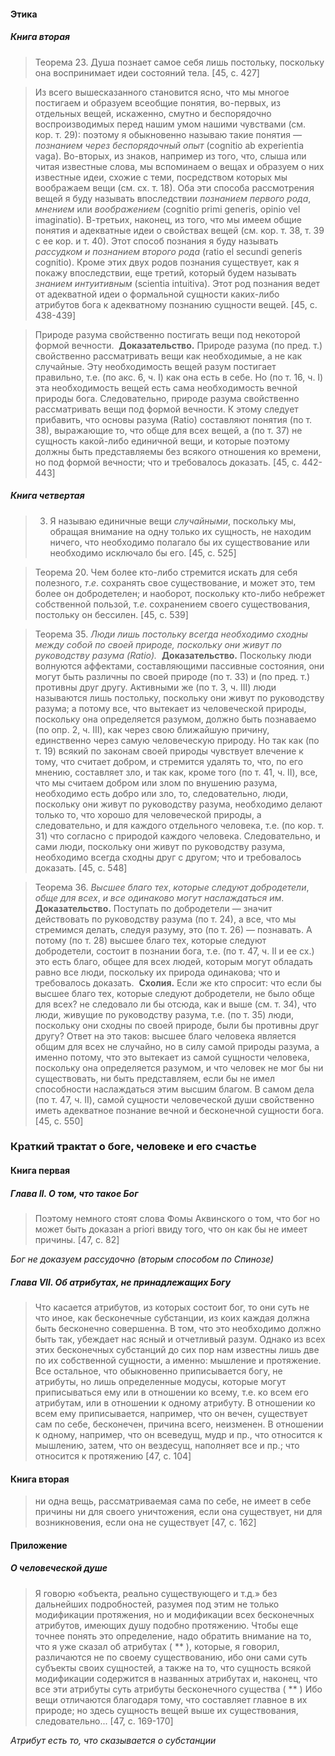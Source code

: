 #### Этика 
##### Книга вторая
> Теорема 23. Душа познает самое себя лишь постольку, поскольку она воспринимает идеи состояний тела. [45, c. 427]

>Из всего вышесказанного становится ясно, что мы многое постигаем и образуем всеобщие понятия, во-первых, из отдельных вещей, искаженно, смутно и беспорядочно воспроизводимых перед нашим умом нашими чувствами (см. кор. т. 29): поэтому я обыкновенно называю такие понятия — _познанием через беспорядочный опыт_ (cognitio ab experientia vaga). Во-вторых, из знаков, например из того, что, слыша или читая известные слова, мы вспоминаем о вещах и образуем о них известные идеи, схожие с теми, посредством которых мы воображаем вещи (см. сх. т. 18). Оба эти способа рассмотрения вещей я буду называть впоследствии _познанием первого рода_, _мнением_ или _воображением_ (cognitio primi generis, opinio vel imaginatio). В-третьих, наконец, из того, что мы имеем общие понятия и адекватные идеи о свойствах вещей (см. кор. т. 38, т. 39 с ее кор. и т. 40). Этот способ познания я буду называть _рассудком и познанием второго рода_ (ratio el secundi generis cognitio). Кроме этих двух родов познания существует, как я покажу впоследствии, еще третий, который будем называть _знанием интуитивным_ (scientia intuitiva). Этот род познания ведет от адекватной идеи о формальной сущности каких-либо атрибутов бога к адекватному познанию сущности вещей. [45, c. 438-439]

>Природе разума свойственно постигать вещи под некоторой формой вечности.  **Доказательство.** Природе разума (по пред. т.) свойственно рассматривать вещи как необходимые, а не как случайные. Эту необходимость вещей разум постигает правильно, т.е. (по акс. 6, ч. I) как она есть в себе. Но (по т. 16, ч. I) эта необходимость вещей есть сама необходимость вечной природы бога. Следовательно, природе разума свойственно рассматривать вещи под формой вечности. К этому следует прибавить, что основы разума (Ratio) составляют понятия (по т. 38), выражающие то, что обще для всех вещей, а (по т. 37) не сущность какой-либо единичной вещи, и которые поэтому должны быть представляемы без всякого отношения ко времени, но под формой вечности; что и требовалось доказать. [45, c. 442-443]
##### Книга четвертая 
> 3. Я называю единичные вещи _случайными_, поскольку мы, обращая внимание на одну только их сущность, не находим ничего, что необходимо полагало бы их существование или необходимо исключало бы его. [45, c. 525]

>Теорема 20. Чем более кто-либо стремится искать для себя полезного, _т_._е_. сохранять свое существование, и может это, тем более он добродетелен; и наоборот, поскольку кто-либо небрежет собственной пользой, т._е_. сохранением своего существования, постольку он бессилен. [45, c. 539]

>Теорема 35. *Люди лишь постольку всегда необходимо сходны между собой по своей природе, поскольку они живут по руководству разума (Ratio).* 
>**Доказательство.** Поскольку люди волнуются аффектами, составляющими пассивные состояния, они могут быть различны по своей природе (по т. 33) и (по пред. т.) противны друг другу. Активными же (по т. 3, ч. III) люди называются лишь постольку, поскольку они живут по руководству разума; а потому все, что вытекает из человеческой природы, поскольку она определяется разумом, должно быть познаваемо (по опр. 2, ч. III), как через свою ближайшую причину, единственно через самую человеческую природу. Но так как (по т. 19) всякий по законам своей природы чувствует влечение к тому, что считает добром, и стремится удалять то, что, по его мнению, составляет зло, и так как, кроме того (по т. 41, ч. II), все, что мы считаем добром или злом по внушению разума, необходимо есть добро или зло, то, следовательно, люди, поскольку они живут по руководству разума, необходимо делают только то, что хорошо для человеческой природы, а следовательно, и для каждого отдельного человека, т.е. (по кор. т. 31) что согласно с природой каждого человека. Следовательно, и сами люди, поскольку они живут по руководству разума, необходимо всегда сходны друг с другом; что и требовалось доказать. [45, c. 548]

>Теорема 36. _Высшее благо тех_, _которые следуют добродетели_, _обще для всех_, _и все одинаково могут наслаждаться им_. 
>**Доказательство.** Поступать по добродетели — значит действовать по руководству разума (по т. 24), а все, что мы стремимся делать, следуя разуму, это (по т. 26) — познавать. А потому (по т. 28) высшее благо тех, которые следуют добродетели, состоит в познании бога, т.е. (по т. 47, ч. II и ее сх.) это есть благо, общее для всех людей, которым могут обладать равно все люди, поскольку их природа одинакова; что и требовалось доказать. 
>**Схолия.** Если же кто спросит: что если бы высшее благо тех, которые следуют добродетели, не было обще для всех? не следовало ли бы отсюда, как и выше (см. т. 34), что люди, живущие по руководству разума, т.е. (по т. 35) люди, поскольку они сходны по своей природе, были бы противны друг другу? Ответ на это таков: высшее благо человека является общим для всех не случайно, но в силу самой природы разума, а именно потому, что это вытекает из самой сущности человека, поскольку она определяется разумом, и что человек не мог бы ни существовать, ни быть представляем, если бы не имел способности наслаждаться этим высшим благом. В самом дела (по т. 47, ч. II), самой сущности человеческой души свойственно иметь адекватное познание вечной и бесконечной сущности бога. [45, c. 550]
### Краткий трактат о боге, человеке и его счастье
#### Книга первая
##### Глава II. О том, что такое Бог
>Поэтому немного стоят слова Фомы Аквинского о том, что бог но может быть доказан а priori ввиду того, что он как бы не имеет причины. [47, c. 82]

*Бог не доказуем рассудочно (вторым способом по Спинозе)*
##### Глава VII. Об атрибутах, не принадлежащих Богу
>Что касается атрибутов, из которых состоит бог, то они суть не что иное, как бесконечные субстанции, из коих каждая должна быть бесконечно совершенна. В том, что это необходимо должно быть так, убеждает нас ясный и отчетливый разум. Однако из всех этих бесконечных субстанций до сих пор нам известны лишь две по их собственной сущности, а именно: мышление и протяжение. Все остальное, что обыкновенно приписывается богу, не атрибуты, но лишь определенные модусы, которые могут приписываться ему или в отношении ко всему, т.е. ко всем его атрибутам, или в отношении к одному атрибуту. В отношении ко всем ему приписывается, например, что он вечен, существует сам по себе, бесконечен, причина всего, неизменен. В отношении к одному, например, что он всеведущ, мудр и пр., что относится к мышлению, затем, что он вездесущ, наполняет все и пр.; что относится к протяжению [47, c. 104]
#### Книга вторая
> ни одна вещь, рассматриваемая сама по себе, не имеет в себе причины ни для своего уничтожения, если она существует, ни для возникновения, если она не существует [47, c. 162]
#### Приложение
##### О человеческой душе
>Я говорю «объекта, реально существующего и т.д.» без дальнейших подробностей, разумея под этим не только модификации протяжения, но и модификации всех бесконечных атрибутов, имеющих душу подобно протяжению. Чтобы еще точнее понять это определение, надо обратить внимание на то, что я уже сказал об атрибутах  ( ** ), которые, я говорил, различаются не по своему существованию, ибо они сами суть субъекты своих сущностей, а также на то, что сущность всякой модификации содержится в названных атрибутах и, наконец, что все эти атрибуты суть атрибуты бесконечного существа 
>( ** ) Ибо вещи отличаются благодаря тому, что составляет главное в их природе; но здесь сущность вещей выше их существования, следовательно... [47, c. 169-170]

*Атрибут есть то, что сказывается о субстанции*
